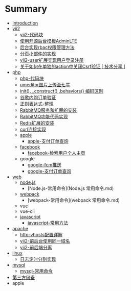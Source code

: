 # Summary

* [Introduction](README.md)
* [yii2](yii2.md)
  * [yii2-代码块](散碎代码块.md)
  * [使用开源后台模板AdminLTE](使用开源后台模板adminlte.md)
  * [后台实现rbac权限管理方法](后台实现rbac权限管理方法.md)
  * [分页小部件的实现](分页小部件的实现.md)
  * [yii2-user扩展实现用户登录注册](yii2-user扩展实现用户登录注册.md)
  * [关于如何在单独的action中关闭Csrf验证 \[ 技术分享 \]](关于如何在单独的action中关闭csrf验证--技术分享-.md)
* [php](php.md)
  * [php-代码块](货号单-0000001的生成方法.md)
  * [umeditor图片上传至七牛](umeditor图片上传至七牛.md)
  * [init\(\), \_construct\(\) ,behaviors\(\) 编码区别](init-construct-behaviors-编码区别.md)
  * [谷歌内购订单验证](谷歌内购验证.md)
  * [正则表达式-整理](正则表达式-语法.md)
  * [RabbitMQ服务和扩展的安装](rabbitmq消息组件的实现.md)
  * [RabbitMQ功能代码实现](rabbbitmq功能代码实现.md)
  * [Redis扩展的安装](redis扩展的安装.md)
  * [curl连接实现](curl连接实现.md)
  * [apple](apple.md)
    * [apple-支付订单查询](苹果内购订单验证.md)
  * [facebook](facebook.md)
    * [facebook-检索用户个人主页](facebook-检索用户个人主页.md)
  * google
    * [google-fcm推送](google-fcm推送.md)
    * [google-支付订单查询](google-.md)
* [web](web.md)
  * [node.js](node.js.md)
    * [Node.js-常用命令](Node.js 常用命令.md)
  * [webpack](webpack.md)
    * [webpack-常用命令](webpack 常用命令.md)
  * vue
  * vue-cli
  * [javascript](javascript.md)
    * [javascript-常用方法](javascript-常用方法.md)
* [apache](apache.md)
  * [http-vhosts配置详解](http-vhosts配置详解.md)
  * [yii2-前后台使用同一域名](yii2-前后台使用同一域名.md)
  * [yii2-前后端分离](yii2-前后端分离.md)
* [linux](linux.md)
  * [日志定时分割实现](日志定时分割实现.md)
* [mysql](mysql.md)
  * [mysql-常用命令](mysql-常用命令.md)
* [第三方储备](第三方储备.md)
* apple

